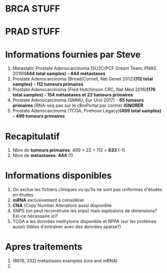 # BRCA STUFF

# PRAD STUFF

# Informations fournies par Steve

1. Metastatic Prostate Adenocarcinoma (SU2C/PCF Dream Team, PNAS 2019)__(444 total samples) - 444 métastases__
2. Prostate Adenocarcinoma (Broad/Cornell, Nat Genet 2012)__(112 total samples) - 112 tumeurs primaires__
3. Prostate Adenocarcinoma (Fred Hutchinson CRC, Nat Med 2016)__(176 total samples) - 154 métastases et 22 tumeurs primaires__
4. Prostate Adenocarcinoma (SMMU, Eur Urol 2017) - __65 tumeurs primaires__ (RNA-seq pas sur le cBioPortal par contre) __IGNORER__
5. Prostate Adenocarcinoma (TCGA, Firehose Legacy)__(499 total samples) - 499 tumeurs primaires__

# Recapitulatif
1. Nbre de __tumeurs primaires__: 499 + 22 + 112  = __633__ (-1)
2. Nbre de __metastases__: __444__ (1)

# Informations disponibles
1. On exclue les fichiers cliniques vu qu'ils ne sont pas uniformes d'études en études
2. __mRNA__ exclusivement à considérer
3. __CNA__ (Copy Number Alteration) aussi disponible 
4. SNPS (on peut reconstruire les snps) mais explosions de dimensions? Est-ce nécessaire ici? 
5. TCGA a les données methylome disponible et RPPA (sur les protéines aussi) (Idées d'entrainer avec des données sparse?)

# Apres traitements
1. (8619, 332) metastases examples (cna and mRNA)
2. 